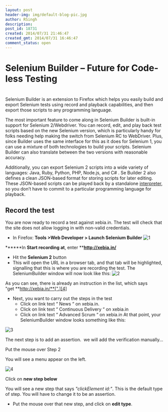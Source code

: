 ```yaml
---
layout: post
header-img: img/default-blog-pic.jpg
author: RSingh
description: 
post_id: 18731
created: 2014/07/31 21:46:47
created_gmt: 2014/07/31 16:46:47
comment_status: open
---
```


# Selenium Builder – Future for Code-less Testing

# 

Selenium Builder is an extension to Firefox which helps you easily build and export Selenium tests using record and playback capabilities, and then export those scripts to any programming language.

The most important feature to come along in Selenium Builder is built-in support for Selenium 2/Webdriver. You can record, edit, and play back test scripts based on the new Selenium version, which is particularly handy for folks needing help making the switch from Selenium RC to WebDriver. Plus, since Builder uses the same interface for this as it does for Selenium 1, you can use a mixture of both technologies to build your scripts. Selenium Builder can also translate between the two versions with reasonable accuracy.

Additionally, you can export Selenium 2 scripts into a wide variety of languages: Java, Ruby, Python, PHP, Node.js, and C# . Se Builder 2 also defines a clean JSON-based format for storing scripts for later editing. These JSON-based scripts can be played back by a standalone [interpreter][1], so you don’t have to commit to a particular programming language for playback.

## Record the test

You are now ready to record a test against xebia.in. The test will check that the site does not allow logging in with non-valid credentials.

  * In Firefox: **Tools >Web Developer > Launch Selenium Builder**
![1][2]

******In ****Start recording at****, enter ****http://xebia.in/**

  * Hit the **Selenium 2** button
  * This will open the URL in a browser tab, and that tab will be highlighted, signalling that this is where you are recording the test. The SeleniumBuilder window will now look like this:
![2][3]

As you can see, there is already an instruction in the list, which says "get **http://xebia.in/**[".][4]

  * Next, you want to carry out the steps in the test
    * Click on link text “ News “ on xebia.in.
    * Click on link text “ Continuous Delivery “ on xebia.in
    * Click on link text “ Advanced Scrum “ on xebia.in
At that point, your SeleniumBuilder window looks something like this:

![3][5]

The next step is to add an assertion.  we will add the verification manually...

Put the mouse over Step 2

You will see a menu appear on the left.

![4][6]

Click on **new step below**

You will see a new step that says _"clickElement id:"_. This is the default type of step. You will have to change it to be an assertion.

  * Put the mouse over that new step, and click on **edit type**.

   [1]: https://github.com/sebuilder/se-builder/downloads
   [2]: http://xebee.xebia.in/wp-content/uploads/2014/07/11-300x212.png
   [3]: http://xebee.xebia.in/wp-content/uploads/2014/07/2-300x61.png
   [4]: http://doc.tiki.org/Documentation
   [5]: http://xebee.xebia.in/wp-content/uploads/2014/07/3-300x114.png
   [6]: http://xebee.xebia.in/wp-content/uploads/2014/07/4-300x197.png